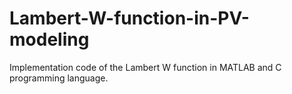 # Lambert-W-function-in-PV-modeling
Implementation code of the Lambert W function in MATLAB and C programming language.
